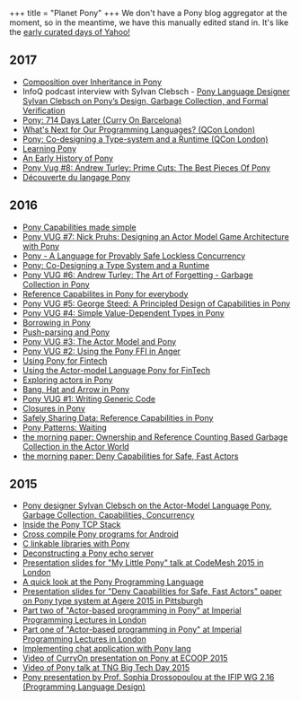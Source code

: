 +++
title = "Planet Pony"
+++
We don't have a Pony blog aggregator at the moment, so in the meantime, we have this manually edited stand in. It's like the [early curated days of Yahoo!](https://www.youtube.com/watch?v=TRAl48Ucgmw)

## 2017

* [Composition over Inheritance in Pony](https://medium.com/@KevinHoffman/composition-over-inheritance-in-pony-33bbe107914)
* InfoQ podcast interview with Sylvan Clebsch - [Pony Language Designer Sylvan Clebsch on Pony’s Design, Garbage Collection, and Formal Verification](https://www.infoq.com/podcasts/sylvan-clebsch-pony-formal-verification)
* [Pony: 714 Days Later (Curry On Barcelona)](https://www.youtube.com/watch?v=HGDSnOZaU7Y)
* [What's Next for Our Programming Languages? (QCon London)](https://www.infoq.com/presentations/panel-languages-future)
* [Pony: Co-designing a Type-system and a Runtime (QCon London)](https://www.infoq.com/presentations/pony-type-system)
* [Learning Pony](http://musings.tinbrain.net/blog/2017/may/11/learning-pony/)
* [An Early History of Pony](https://www.ponylang.org/blog/2017/05/an-early-history-of-pony/)
* [Pony Vug #8: Andrew Turley: Prime Cuts: The Best Pieces Of Pony](https://vimeo.com/202387915)
* [Découverte du langage Pony](https://zestedesavoir.com/articles/1329/decouverte-du-langage-pony/)

## 2016

* [Pony Capabilities made simple](https://soyyomakesgames.wordpress.com/2016/10/10/ponys-capabilities-made-simple/)
* [Pony VUG #7: Nick Pruhs: Designing an Actor Model Game Architecture with Pony ](https://vimeo.com/187451870)
* [Pony - A Language for Provably Safe Lockless Concurrency](https://www.linuxfestnorthwest.org/2016/sessions/pony-language-provably-safe-lockless-concurrency)
* [Pony: Co-Designing a Type System and a Runtime](https://www.youtube.com/watch?v=R6T8ytKV6dc)
* [Pony VUG #6: Andrew Turley: The Art of Forgetting - Garbage Collection in Pony](https://vimeo.com/181099993)
* [Reference Capabilites in Pony for everybody](https://zartstrom.github.io/pony/2016/08/28/reference-capabilities-in-pony.html)
* [Pony VUG #5: George Steed: A Principled Design of Capabilities in Pony](https://vimeo.com/178522513)
* [Pony VUG #4: Simple Value-Dependent Types in Pony](https://vimeo.com/175746403)
* [Borrowing in Pony](https://bluishcoder.co.nz/2016/07/18/borrowing-in-pony.html)
* [Push-parsing and Pony](http://maniagnosis.crsr.net/2016/07/push-parsing.html)
* [Pony VUG #3: The Actor Model and Pony](https://vimeo.com/172129187)
* [Pony VUG #2: Using the Pony FFI in Anger](https://vimeo.com/168247590)
* [Using Pony for Fintech](https://www.infoq.com/presentations/pony)
* [Using the Actor-model Language Pony for FinTech](http://www.infoq.com/news/2016/03/pony-fintech)
* [Exploring actors in Pony](https://bluishcoder.co.nz/2016/05/11/exploring-actors-in-pony.html)
* [Bang, Hat and Arrow in Pony](https://bluishcoder.co.nz/2016/05/04/bang-hat-and-arrow-in-pony.html)
* [Pony VUG #1: Writing Generic Code](https://vimeo.com/163871856)
* [Closures in Pony](https://bluishcoder.co.nz/2016/03/15/closures-in-pony.html)
* [Safely Sharing Data: Reference Capabilities in Pony](http://jtfmumm.com/blog/2016/03/06/safely-sharing-data-pony-reference-capabilities/)
* [Pony Patterns: Waiting](http://www.monkeysnatchbanana.com/2016/01/18/pony-patterns-waiting/)
* [the morning paper: Ownership and Reference Counting Based Garbage Collection in the Actor World](http://blog.acolyer.org/2016/02/18/ownership-and-reference-counting-based-garbage-collection-in-the-actor-world/)
* [the morning paper: Deny Capabilities for Safe, Fast Actors](http://blog.acolyer.org/2016/02/17/deny-capabilities/)

## 2015

* [Pony designer Sylvan Clebsch on the Actor-Model Language Pony, Garbage Collection, Capabilities, Concurrency](http://www.infoq.com/interviews/clebsch-pony)
* [Inside the Pony TCP Stack](http://www.monkeysnatchbanana.com/2015/12/19/inside-the-pony-tcp-stack/)
* [Cross compile Pony programs for Android](https://bluishcoder.co.nz/2015/12/17/cross-compile-pony-programs-for-android.html)
* [C linkable libraries with Pony](https://bluishcoder.co.nz/2015/12/16/c-linkable-libraries-with-pony.html)
* [Deconstructing a Pony echo server](http://www.monkeysnatchbanana.com/2015/12/13/deconstructing-a-pony-echo-server/)
* [Presentation slides for "My Little Pony" talk at CodeMesh 2015 in London](https://cdn.rawgit.com/darach/my_little_pony/master/my-little-pony.html)
* [A quick look at the Pony Programming Language](https://bluishcoder.co.nz/2015/11/04/a-quick-look-at-pony.html)
* [Presentation slides for "Deny Capabilities for Safe, Fast Actors" paper on Pony type system at Agere 2015 in Pittsburgh](http://cdn.rawgit.com/sylvanc/pony-lecture/master/agere2015.html)
* [Part two of "Actor-based programming in Pony" at Imperial Programming Lectures in London](https://panopto.imperial.ac.uk/Panopto/Pages/Viewer.aspx?id=2e47f3d3-95e1-45c9-97fd-a9e4f35c66b3)
* [Part one of "Actor-based programming in Pony" at Imperial Programming Lectures in London](https://panopto.imperial.ac.uk/Panopto/Pages/Viewer.aspx?id=aba3f8f7-f050-447c-91c9-61e092d61e85)
* [Implementing chat application with Pony lang](http://www.piotrbuda.me/2015/05/implementing-chat-application-with-pony-lang.html)
* [Video of CurryOn presentation on Pony at ECOOP 2015](https://www.youtube.com/watch?v=KvLjy8w1G_U)
* [Video of Pony talk at TNG Big Tech Day 2015](http://www.techcast.com/events/bigtechday8/pranner-1450/?q=pranner-1450)
* [Pony presentation by Prof. Sophia Drossopoulou at the IFIP WG 2.16 (Programming Language Design)](http://www.doc.ic.ac.uk/~scd/Pony-WG2.16.pdf)
